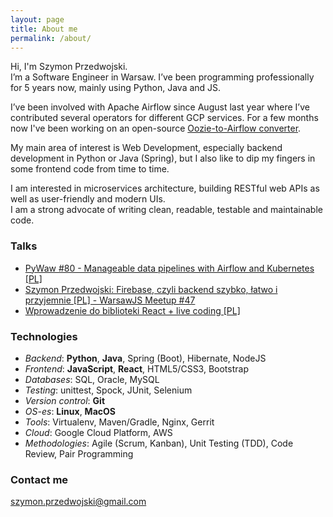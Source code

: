 ```yaml
---
layout: page
title: About me 
permalink: /about/
---
```


Hi, I'm Szymon Przedwojski.  
I’m a Software Engineer in Warsaw. I’ve been programming professionally for 5 years now, mainly using Python, Java and JS. 

I’ve been involved with Apache Airflow since August last year where I’ve contributed several operators for different GCP services. For a few months now I've been working on an open-source [Oozie-to-Airflow converter](https://github.com/GoogleCloudPlatform/cloud-composer).

My main area of interest is Web Development, especially backend development in Python or Java (Spring), but I also like to dip my fingers in some frontend code from time to time.  

I am interested in microservices architecture, building RESTful web APIs as well as user-friendly and modern UIs.  
I am a strong advocate of writing clean, readable, testable and maintainable code.

### Talks
* [PyWaw #80 - Manageable data pipelines with Airflow and Kubernetes [PL]](https://youtu.be/IcEZitv9WKU)
* [Szymon Przedwojski: Firebase, czyli backend szybko, łatwo i przyjemnie [PL] - WarsawJS Meetup #47](https://youtu.be/vHb1eh7l0Os)
* [Wprowadzenie do biblioteki React + live coding [PL]](https://youtu.be/SFSUTKlyW88)

### Technologies
* *Backend*: **Python**, **Java**, Spring (Boot), Hibernate, NodeJS
* *Frontend*: **JavaScript**, **React**, HTML5/CSS3, Bootstrap
* *Databases*: SQL, Oracle, MySQL
* *Testing*: unittest, Spock, JUnit, Selenium
* *Version control*: **Git**
* *OS-es*: **Linux**, **MacOS**
* *Tools*: Virtualenv, Maven/Gradle, Nginx, Gerrit
* *Cloud*: Google Cloud Platform, AWS
* *Methodologies*: Agile (Scrum, Kanban), Unit Testing (TDD), Code Review, Pair Programming


### Contact me
<a href="mailto:szymon.przedwojski@gmail.com">szymon.przedwojski@gmail.com</a>
